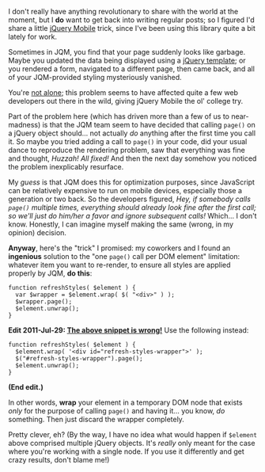 I don't really have anything revolutionary to share with the world at the moment, but I **do** want to get back into writing regular posts; so I figured I'd share a little [jQuery Mobile](http://jquerymobile.com/) trick, since I've been using this library quite a bit lately for work.

Sometimes in JQM, you find that your page suddenly looks like garbage. Maybe you updated the data being displayed using a [jQuery template](http://api.jquery.com/category/plugins/templates/); or you rendered a form, navigated to a different page, then came back, and all of your JQM-provided styling mysteriously vanished.

You're [not alone](http://stackoverflow.com/questions/5249250); this problem seems to have affected quite a few web developers out there in the wild, giving jQuery Mobile the ol' college try.

Part of the problem here (which has driven more than a few of us to near-madness) is that the JQM team seem to have decided that calling `page()` on a jQuery object should... not actually *do* anything after the first time you call it. So maybe you tried adding a call to `page()` in your code, did your usual dance to reproduce the rendering problem, saw that everything was fine and thought, *Huzzah! All fixed!* And then the next day somehow you noticed the problem inexplicably resurface.

My *guess* is that JQM does this for optimization purposes, since JavaScript can be relatively expensive to run on mobile devices, especially those a generation or two back. So the developers figured, *Hey, if somebody calls `page()` multiple times, everything should already look fine after the first call; so we'll just do him/her a favor and ignore subsequent calls!* Which... I don't know. Honestly, I can imagine myself making the same (wrong, in my opinion) decision.

**Anyway**, here's the "trick" I promised: my coworkers and I found an **ingenious** solution to the "one `page()` call per DOM element" limitation: whatever item you want to re-render, to ensure all styles are applied properly by JQM, **do this**:

~~~{: lang=javascript }
function refreshStyles( $element ) {
  var $wrapper = $element.wrap( $( "<div>" ) );
  $wrapper.page();
  $element.unwrap();
}
~~~

**Edit 2011-Jul-29: [The above snippet is wrong!](/posts/jquery-mobile-trick-correction.html)** Use the following instead:

~~~{: lang=javascript }
function refreshStyles( $element ) {
  $element.wrap( '<div id="refresh-styles-wrapper">' );
  $("#refresh-styles-wrapper").page();
  $element.unwrap();
}
~~~

**(End edit.)**

In other words, **wrap** your element in a temporary DOM node that exists *only* for the purpose of calling `page()` and having it... you know, *do* something. Then just discard the wrapper completely.

Pretty clever, eh? (By the way, I have no idea what would happen if `$element` above comprised multiple jQuery objects. It's *really* only meant for the case where you're working with a single node. If you use it differently and get crazy results, don't blame me!)
